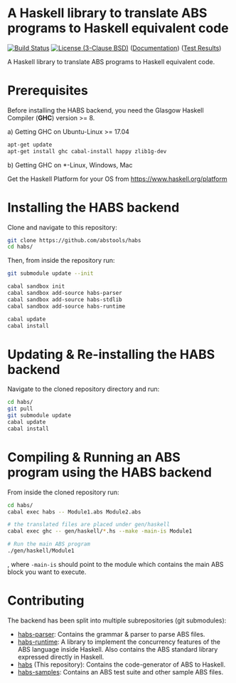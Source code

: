 # A Haskell library to translate ABS programs to Haskell equivalent code

[![Build Status](https://travis-ci.org/abstools/habs.svg?branch=sim)](https://travis-ci.org/abstools/habs) [![License (3-Clause BSD)](https://img.shields.io/badge/license-BSD--3-blue.svg?style=flat)](http://opensource.org/licenses/BSD-3-Clause)
 ([Documentation](http://abstools.github.io/habs)) ([Test Results](http://abstools.github.io/habs/test-results.html))

A Haskell library to translate ABS programs to Haskell equivalent code.

# Prerequisites

Before installing the HABS backend, you need the Glasgow Haskell Compiler (**GHC**) version >= 8.

a) Getting GHC on Ubuntu-Linux >= 17.04

```bash
apt-get update
apt-get install ghc cabal-install happy zlib1g-dev
```

b) Getting GHC on *-Linux, Windows, Mac

Get the Haskell Platform for your OS from <https://www.haskell.org/platform>

# Installing the HABS backend

Clone and navigate to this repository:

```bash
git clone https://github.com/abstools/habs
cd habs/
```

Then, from inside the repository run:

```bash
git submodule update --init

cabal sandbox init
cabal sandbox add-source habs-parser
cabal sandbox add-source habs-stdlib
cabal sandbox add-source habs-runtime

cabal update
cabal install
```

# Updating & Re-installing the HABS backend

Navigate to the cloned repository directory and run:

```bash
cd habs/
git pull
git submodule update
cabal update
cabal install
```

# Compiling & Running an ABS program using the HABS backend

From inside the cloned repository run:

```bash
cd habs/
cabal exec habs -- Module1.abs Module2.abs

# the translated files are placed under gen/haskell
cabal exec ghc -- gen/haskell/*.hs --make -main-is Module1

# Run the main ABS program
./gen/haskell/Module1
```

  , where `-main-is` should point to the module which contains the main ABS block you want to execute.
  
# Contributing

The backend has been split into multiple subrepositories (git submodules):

- [habs-parser](https://github.com/abstools/habs-parser): Contains the grammar & parser to parse ABS files.
- [habs-runtime](https://github.com/abstools/habs-runtime): A library to implement the concurrency features of the ABS language inside Haskell. Also contains the ABS standard library expressed directly in Haskell.
- [habs](https://github.com/abstools/habs) (This repository): Contains the code-generator of ABS to Haskell.
- [habs-samples](https://github.com/abstools/habs-samples): Contains an ABS test suite and other sample ABS files.
